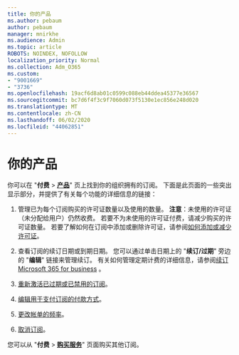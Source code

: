 ```yaml
---
title: 你的产品
ms.author: pebaum
author: pebaum
manager: mnirkhe
ms.audience: Admin
ms.topic: article
ROBOTS: NOINDEX, NOFOLLOW
localization_priority: Normal
ms.collection: Adm_O365
ms.custom:
- "9001669"
- "3736"
ms.openlocfilehash: 19acf6d8ab01c0599c088eb44ddea45377e36567
ms.sourcegitcommit: bc7d6f4f3c9f7060d073f5130e1ec856e248d020
ms.translationtype: MT
ms.contentlocale: zh-CN
ms.lasthandoff: 06/02/2020
ms.locfileid: "44062851"
---
```

# <a name="your-products"></a>你的产品

你可以在 "**付费**  >  **[产品](https://go.microsoft.com/fwlink/p/?linkid=842054)**" 页上找到你的组织拥有的订阅。 下面是此页面的一些突出显示部分，并提供了有关每个功能的详细信息的链接：

1. 管理已为每个订阅购买的许可证数量以及使用的数量。  **注意**：未使用的许可证（未分配给用户）仍然收费。  若要不为未使用的许可证付费，请减少购买的许可证数量。 若要了解如何在订阅中添加或删除许可证，请参阅[如何添加或减少许可证](https://docs.microsoft.com/alchemyinsights/how-to-add-or-reduce-licenses)。

2. 查看订阅的续订日期或到期日期。  您可以通过单击日期上的 "**续订/过期**" 旁边的 "**编辑**" 链接来管理续订。  有关如何管理定期计费的详细信息，请参阅[续订 Microsoft 365 for business](https://go.microsoft.com/fwlink/?linkid=2119216) 。

3. [重新激活已过期或已禁用的订阅](https://go.microsoft.com/fwlink/?linkid=2117519)。

4. [编辑用于支付订阅的付款方式](https://go.microsoft.com/fwlink/?linkid=2117167)。

5. [更改帐单的频率](https://go.microsoft.com/fwlink/?linkid=2119112)。

6. [取消订阅](https://go.microsoft.com/fwlink/?linkid=2119113)。

您可以从 "**付费**  >  [**购买服务**](https://go.microsoft.com/fwlink/p/?linkid=868433)" 页面购买其他订阅。
